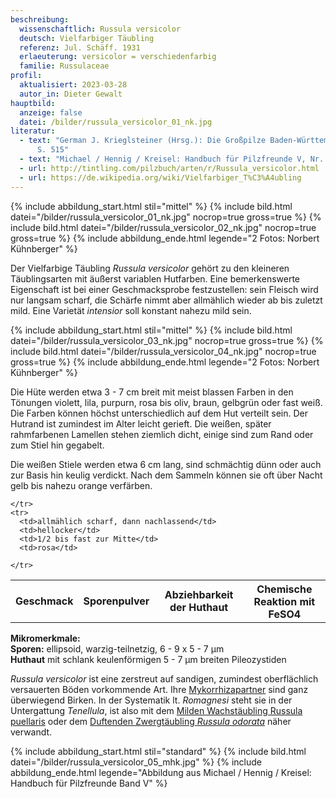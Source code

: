 ```yaml
---
beschreibung:
  wissenschaftlich: Russula versicolor
  deutsch: Vielfarbiger Täubling
  referenz: Jul. Schäff. 1931
  erlaeuterung: versicolor = verschiedenfarbig
  familie: Russulaceae
profil:
  aktualisiert: 2023-03-28
  autor_in: Dieter Gewalt
hauptbild:
  anzeige: false
  datei: /bilder/russula_versicolor_01_nk.jpg
literatur:
  - text: "German J. Krieglsteiner (Hrsg.): Die Großpilze Baden-Württembergs Band 2
      S. 515"
  - text: "Michael / Hennig / Kreisel: Handbuch für Pilzfreunde V, Nr. 148"
  - url: http://tintling.com/pilzbuch/arten/r/Russula_versicolor.html
  - url: https://de.wikipedia.org/wiki/Vielfarbiger_T%C3%A4ubling
---
```

{% include abbildung_start.html stil="mittel" %}
{% include bild.html datei="/bilder/russula_versicolor_01_nk.jpg" nocrop=true gross=true %}
{% include bild.html datei="/bilder/russula_versicolor_02_nk.jpg" nocrop=true gross=true %}
{% include abbildung_ende.html legende="2 Fotos: Norbert Kühnberger" %}

Der Vielfarbige Täubling *Russula versicolor* gehört zu den kleineren Täublingsarten mit äußerst variablen Hutfarben. Eine bemerkenswerte Eigenschaft ist bei einer Geschmacksprobe festzustellen: sein Fleisch wird nur langsam scharf, die Schärfe nimmt aber allmählich wieder ab bis zuletzt mild. Eine Varietät *intensior* soll konstant nahezu mild sein.

{% include abbildung_start.html stil="mittel" %}
{% include bild.html datei="/bilder/russula_versicolor_03_nk.jpg" nocrop=true gross=true %}
{% include bild.html datei="/bilder/russula_versicolor_04_nk.jpg" nocrop=true gross=true %}
{% include abbildung_ende.html legende="2 Fotos: Norbert Kühnberger" %}

Die Hüte werden etwa 3 - 7 cm breit mit meist blassen Farben in den Tönungen violett, lila, purpurn, rosa bis oliv, braun, gelbgrün oder fast weiß. Die Farben können höchst unterschiedlich auf dem Hut verteilt sein. Der Hutrand ist zumindest im Alter leicht gerieft. Die weißen, später rahmfarbenen Lamellen stehen ziemlich dicht, einige sind zum Rand oder zum Stiel hin gegabelt.

Die weißen Stiele werden etwa 6 cm lang, sind schmächtig dünn oder auch zur Basis hin keulig verdickt. Nach dem Sammeln können sie oft über Nacht gelb bis nahezu orange verfärben.

<div class="table-responsive">
  <table class="table taeubling">
    <tr>
      <th rowspan="2">Geschmack</th>
      <th rowspan="2">Sporenpulver</th>
      <th rowspan="2">Abziehbarkeit der Huthaut</th>
      <th colspan="3" class="text-center">Chemische Reaktion mit FeSO4</th>
    </tr>
    <tr>
      
      
    </tr>
    <tr>
      <td>allmählich scharf, dann nachlassend</td>
      <td>hellocker</td>
      <td>1/2 bis fast zur Mitte</td>
      <td>rosa</td>
       
    </tr>
  </table>
</div>

**Mikromerkmale:**\
**Sporen:** ellipsoid, warzig-teilnetzig, 6 - 9 x 5 - 7 µm\
**Huthaut** mit schlank keulenförmigen 5 - 7 µm breiten Pileozystiden

*Russula versicolor* ist eine zerstreut auf sandigen, zumindest oberflächlich versauerten Böden vorkommende Art. Ihre [Mykorrhizapartner](Mykorrhiza "Glossar") sind ganz überwiegend Birken. In der Systematik lt. *Romagnesi* steht sie in der Untergattung *Tenellula*, ist also mit dem [Milden Wachstäubling Russula puellaris](/pilze/russula-puellaris-milder-wachstäubling-mädchentäubling) oder dem [Duftenden Zwergtäubling *Russula odorata*](/pilze/russula-odorata-duftender-zwergtäubling) näher verwandt.

{% include abbildung_start.html stil="standard" %}
{% include bild.html datei="/bilder/russula_versicolor_05_mhk.jpg" %}
{% include abbildung_ende.html legende="Abbildung aus Michael / Hennig / Kreisel: Handbuch für Pilzfreunde Band V" %}
